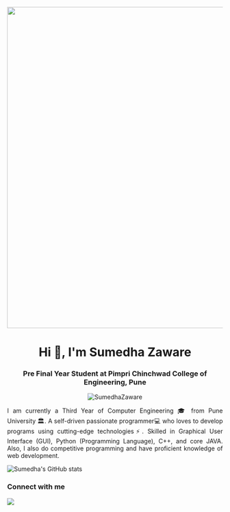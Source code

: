 <p align="center">
<img src="https://user-images.githubusercontent.com/91329268/152631608-3668baf9-6afb-4d9e-bb68-e7df1b5cb071.gif" width="750">
</p>

<h1 align="center">Hi 👋, I'm Sumedha Zaware</h1>
<h3 align="center">Pre Final Year Student at Pimpri Chinchwad College of Engineering, Pune</h3>
<p align="center"> <img src="https://komarev.com/ghpvc/?username=SumedhaZaware&color=green" alt="SumedhaZaware" /> </p>
<!-- <p align="center">![](https://komarev.com/ghpvc/?username=SumedhaZaware&color=green)</p>  -->

<p align="justify"> I am currently a Third Year of Computer Engineering 🎓 from Pune University 🏛. A self-driven passionate programmer💻 who loves to develop programs using cutting-edge technologies⚡. Skilled in Graphical User Interface (GUI), Python (Programming Language), C++, and core JAVA. Also, I also do competitive programming and have proficient knowledge of web development.</p>

![Sumedha's GitHub stats](https://github-readme-stats.vercel.app/api?username=SumedhaZaware&show_icons=true&theme=graywhite)

<h3>Connect with me</h3>
<a href="https://www.linkedin.com/in/zawaresumedha/"><img src="https://img.shields.io/badge/LinkedIn-0077B5?style=for-the-badge&logo=linkedin&logoColor=white"></a>
